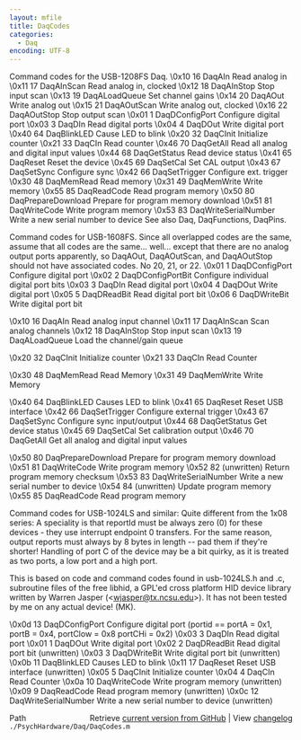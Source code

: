 ```yaml
---
layout: mfile
title: DaqCodes
categories:
  - Daq
encoding: UTF-8
---
```


Command codes for the USB-1208FS Daq.
\0x10    16  DaqAIn                  Read analog in
\0x11    17  DaqAInScan              Read analog in, clocked
\0x12    18  DaqAInStop              Stop input scan
\0x13    19  DaqALoadQueue           Set channel gains
\0x14    20  DaqAOut                 Write analog out
\0x15    21  DaqAOutScan             Write analog out, clocked
\0x16    22  DaqAOutStop             Stop output scan
\0x01     1  DaqDConfigPort          Configure digital port
\0x03     3  DaqDIn                  Read digital ports
\0x04     4  DaqDOut                 Write digital port
\0x40    64  DaqBlinkLED             Cause LED to blink
\0x20    32  DaqCInit                Initialize counter
\0x21    33  DaqCIn                  Read counter
\0x46    70  DaqGetAll               Read all analog and digital input values
\0x44    68  DaqGetStatus            Read device status
\0x41    65  DaqReset                Reset the device
\0x45    69  DaqSetCal               Set CAL output
\0x43    67  DaqSetSync              Configure sync
\0x42    66  DaqSetTrigger           Configure ext. trigger
\0x30    48  DaqMemRead              Read memory
\0x31    49  DaqMemWrite             Write memory
\0x55    85  DaqReadCode             Read program memory
\0x50    80  DaqPrepareDownload      Prepare for program memory download
\0x51    81  DaqWriteCode            Write program memory
\0x53    83  DaqWriteSerialNumber    Write a new serial number to device
See also Daq, DaqFunctions, DaqPins.



Command codes for USB-1608FS.  Since all overlapped codes are the same,
assume that all codes are the same...  well... except that there are no
analog output ports apparently, so DaqAOut, DaqAOutScan, and DaqAOutStop
should not have associated codes.  No 20, 21, or 22.
\0x01    1   DaqDConfigPort        Configure digital port
\0x02    2   DaqDConfigPortBit     Configure individual digital port bits
\0x03    3   DaqDIn                Read digital port
\0x04    4   DaqDOut               Write digital port
\0x05    5   DaqDReadBit           Read digital port bit
\0x06    6   DaqDWriteBit          Write digital port bit

\0x10   16   DaqAIn                Read analog input channel
\0x11   17   DaqAInScan            Scan analog channels
\0x12     18   DaqAInStop            Stop input scan
\0x13     19   DaqALoadQueue         Load the channel/gain queue

\0x20     32   DaqCInit              Initialize counter
\0x21     33   DaqCIn                Read Counter

\0x30     48   DaqMemRead            Read Memory
\0x31     49   DaqMemWrite           Write Memory

\0x40     64   DaqBlinkLED           Causes LED to blink
\0x41     65   DaqReset              Reset USB interface
\0x42     66   DaqSetTrigger         Configure external trigger
\0x43     67   DaqSetSync            Configure sync input/output
\0x44     68   DaqGetStatus          Get device status
\0x45     69   DaqSetCal             Set calibration output
\0x46     70   DaqGetAll             Get all analog and digital input values

\0x50     80   DaqPrepareDownload    Prepare for program memory download
\0x51     81   DaqWriteCode          Write program memory
\0x52     82   (unwritten)           Return program memory checksum
\0x53     83   DaqWriteSerialNumber  Write a new serial number to device
\0x54     84   (unwritten)           Update program memory
\0x55     85   DaqReadCode           Read program memory



Command codes for USB-1024LS and similar: Quite different from the 1x08
series: A speciality is that reportId must be always zero (0) for these
devices - they use interrupt endpoint 0 transfers. For the same reason,
output reports must always by 8 bytes in length -- pad them if they're
shorter! Handling of port C of the device may be a bit quirky, as it is
treated as two ports, a low port and a high port.

This is based on code and command codes found in usb-1024LS.h and .c,
subroutine files of the free libhid, a GPL'ed cross platform HID device
library written by Warren Jasper (<wjasper@tx.ncsu.edu\>). It has not been
tested by me on any actual device! (MK).

\0x0d   13   DaqDConfigPort        Configure digital port (portid == portA = 0x1, portB = 0x4, portClow = 0x8 portCHi = 0x2)
\0x03    3   DaqDIn                Read digital port
\0x01    1   DaqDOut               Write digital port
\0x02    2   DaqDReadBit           Read digital port bit    (unwritten)
\0x03    3   DaqDWriteBit          Write digital port bit   (unwritten)
\0x0b     11   DaqBlinkLED           Causes LED to blink
\0x11     17   DaqReset              Reset USB interface      (unwritten)
\0x05      5   DaqCInit              Initialize counter
\0x04      4   DaqCIn                Read Counter
\0x0a     10   DaqWriteCode          Write program memory     (unwritten)
\0x09      9   DaqReadCode           Read program memory      (unwritten)
\0x0c     12   DaqWriteSerialNumber  Write a new serial number to device (unwritten)


<div class="code_header" style="text-align:right;">
  <span style="float:left;">Path&nbsp;&nbsp;</span> <span class="counter">Retrieve <a href=
  "https://raw.github.com/Psychtoolbox-3/Psychtoolbox-3/beta/./PsychHardware/Daq/DaqCodes.m">current version from GitHub</a> | View <a href=
  "https://github.com/Psychtoolbox-3/Psychtoolbox-3/commits/beta/./PsychHardware/Daq/DaqCodes.m">changelog</a></span>
</div>
<div class="code">
  <code>./PsychHardware/Daq/DaqCodes.m</code>
</div>
